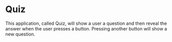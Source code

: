Quiz
====

This application, called Quiz, will show a user a question and then reveal the answer when the user presses a button. Pressing another button will show a new question.
